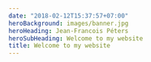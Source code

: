 ```yaml
---
date: "2018-02-12T15:37:57+07:00"
heroBackground: images/banner.jpg
heroHeading: Jean-Francois Péters
heroSubHeading: Welcome to my website
title: Welcome to my website
---
```

